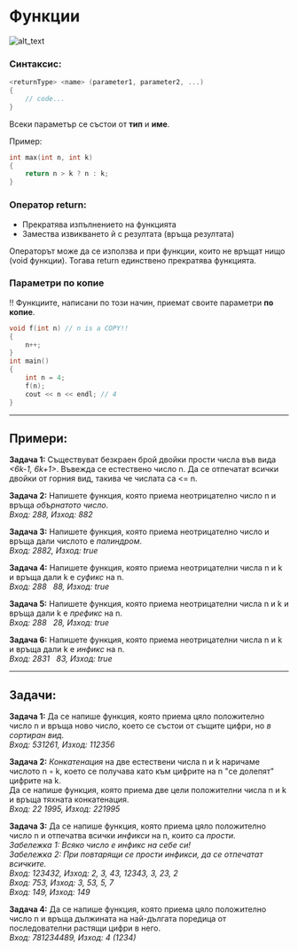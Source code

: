 # Функции

![alt_text](https://i.ibb.co/d4zSqHF/functions.png)

### Синтаксис:
```c++
<returnType> <name> (parameter1, parameter2, ...)
{
	// code...
}
```
Всеки параметър се състои от **тип** и **име**.  

Пример:
```c++
int max(int n, int k)
{
	return n > k ? n : k;
}
```

### Оператор return:
 - Прекратява изпълнението на функцията
 - Замества извикването й с резултата (връща резултата)
 
Операторът може да се използва и при функции, които не връщат нищо (void функции). Тогава return единствено прекратява функцията.

### Параметри по копие
:bangbang: Функциите, написани по този начин, приемат своите параметри **по копие**.
```c++
void f(int n) // n is а COPY!!
{
	n++;
}
int main()
{
	int n = 4;
	f(n);
	cout << n << endl; // 4
}
```
---

## Примери:

**Задача 1:** Съществуват безкраен брой двойки прости числа във вида *<6k-1, 6k+1>*. Въвежда се естествено число n. Да се отпечатат всички двойки от горния вид, такива че числата са <= n.  

**Задача 2:** Напишете функция, която приема неотрицателно число n и връща *обърнатото число*.  
*Вход: 288, Изход: 882*  

**Задача 3:** Напишете функция, която приема неотрицателно число и връща дали числото е *палиндром*.  
*Вход: 2882, Изход: true*  

**Задача 4:** Напишете функция, която приема неотрицателни числа n и k и връща дали k е *суфикс* на n.  
*Вход: 288 &nbsp; 88, Изход: true*  

**Задача 5:** Напишете функция, която приема неотрицателни числа n и k и връща дали k е *префикс* на n.  
*Вход: 288 &nbsp; 28, Изход: true*  

**Задача 6:** Напишете функция, която приема неотрицателни числа n и k и връща дали k е *инфикс* на n.  
*Вход: 2831 &nbsp; 83, Изход: true*  

---

## Задачи:

**Задача 1:** Да се напише функция, която приема цяло положително число n и връща ново число, което се състои от същите цифри, но *в сортиран вид*.  
*Вход: 531261, Изход: 112356*  

**Задача 2:** *Конкатенация* на две естествени числа n и k наричаме числото n ◦ k, което се получава като към цифрите на n "се долепят" цифрите на k.  
Да се напише функция, която приема две цели положителни числа n и k и връща тяхната конкатенация.  
*Вход: 22 1995, Изход: 221995*  

**Задача 3:** Да се напише функция, която приема цяло положително число n и отпечатва всички *инфикси* на n, които са *прости*.  
*Забележка 1: Всяко число е инфикс на себе си!*  
*Забележка 2: При повтарящи се прости инфикси, да се отпечатат всичките.*  
*Вход: 123432, Изход: 2, 3, 43, 12343, 3, 23, 2*  
*Вход: 753, Изход: 3, 53, 5, 7*  
*Вход: 149, Изход: 149*  

**Задача 4:** Да се напише функция, която приема цяло положително число n и връща дължината на най-дългата поредица от последователни растящи цифри в него.  
*Вход: 781234489, Изход: 4 (1234)*  

